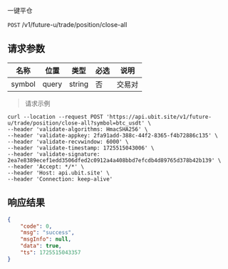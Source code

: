 一键平仓

`POST` /v1/future-u/trade/position/close-all

## 请求参数


| 名称     | 位置    | 类型     | 必选 | 说明  |
|--------|-------|--------|----|-----|
| symbol | query | string | 否  | 交易对 |

> 请求示例

```shell
curl --location --request POST 'https://api.ubit.site/v1/future-u/trade/position/close-all?symbol=btc_usdt' \
--header 'validate-algorithms: HmacSHA256' \
--header 'validate-appkey: 2fa91add-388c-44f2-8365-f4b72886c135' \
--header 'validate-recvwindow: 6000' \
--header 'validate-timestamp: 1725515043006' \
--header 'validate-signature: 2ea7e8389ecef1edd3506dfed2c0912a4a408bbd7efcdb4d89765d378b42b139' \
--header 'Accept: */*' \
--header 'Host: api.ubit.site' \
--header 'Connection: keep-alive'
```

## 响应结果

```json
{
    "code": 0,
    "msg": "success",
    "msgInfo": null,
    "data": true,
    "ts": 1725515043357
}
```

